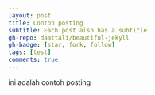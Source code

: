 ```yaml
---
layout: post
title: Contoh posting
subtitle: Each post also has a subtitle
gh-repo: daattali/beautiful-jekyll
gh-badge: [star, fork, follow]
tags: [test]
comments: true
---
```


ini adalah contoh posting
